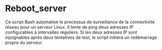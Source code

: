 # Reboot_server
Ce script Bash automatise le processus de surveillance de la connectivité réseau pour un serveur Linux. Il tente de ping deux adresses IP configurables à intervalles réguliers. Si les deux adresses IP sont injoignables après deux tentatives de test, le script initiera un redémarrage propre du serveur. 
